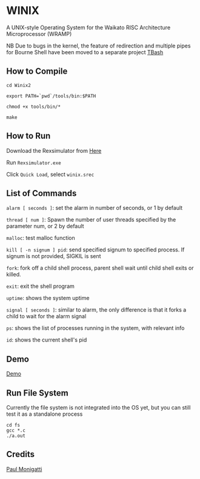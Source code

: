 # WINIX
A UNIX-style Operating System for the Waikato RISC Architecture Microprocessor (WRAMP)

NB Due to bugs in the kernel, the feature of redirection and multiple pipes for Bourne Shell have been moved to a separate project [TBash](https://github.com/halfer53/TBash)

## How to Compile
```cd Winix2```

```export PATH=`pwd`/tools/bin:$PATH```

```chmod +x tools/bin/*```

```make```

## How to Run

Download the Rexsimulator from [Here](https://github.com/halfer53/rexsimulator/releases/tag/2.0.1)

Run ```Rexsimulator.exe```

Click ```Quick Load```, select ```winix.srec```

## List of Commands

```alarm [ seconds ]```: set the alarm in number of seconds, or 1 by default

```thread [ num ]```: Spawn the number of user threads specified by the parameter num, or 2 by default

```malloc```: test malloc function

```kill [ -n signum ] pid```: send specified signum to specified process. If signum is not provided, SIGKIL is sent

```fork```: fork off a child shell process, parent shell wait until child shell exits or killed.

```exit```: exit the shell program

```uptime```: shows the system uptime

```signal [ seconds ]```: similar to alarm, the only difference is that it forks a child to wait for the alarm signal

```ps```: shows the list of processes running in the system, with relevant info

```id```: shows the current shell's pid

## Demo

[Demo](https://github.com/halfer53/Winix2/blob/master/Documentations/demo.md)

## Run File System

Currently the file system is not integrated into the OS yet, but you can still test it as a standalone process

```
cd fs
gcc *.c
./a.out
```

## Credits
[Paul Monigatti](https://nz.linkedin.com/in/paulmonigatti)
